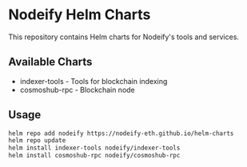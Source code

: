 # Nodeify Helm Charts

This repository contains Helm charts for Nodeify's tools and services.

## Available Charts

- indexer-tools - Tools for blockchain indexing
- cosmoshub-rpc - Blockchain node

## Usage

```bash
helm repo add nodeify https://nodeify-eth.github.io/helm-charts
helm repo update
helm install indexer-tools nodeify/indexer-tools
helm install cosmoshub-rpc nodeify/cosmoshub-rpc
